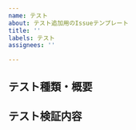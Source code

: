 ```yaml
---
name: テスト
about: テスト追加用のIssueテンプレート
title: ''
labels: テスト
assignees: ''

---
```


## テスト種類・概要

## テスト検証内容
